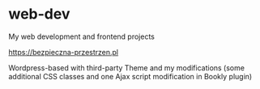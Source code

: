 # web-dev
My web development and frontend projects

https://bezpieczna-przestrzen.pl

Wordpress-based with third-party Theme and my modifications (some additional CSS classes and one Ajax script modification in Bookly plugin) 
